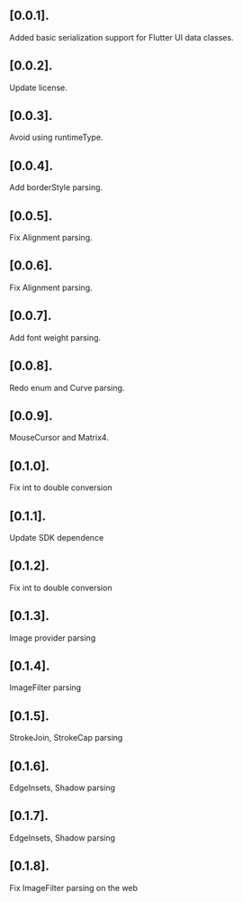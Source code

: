 ## [0.0.1].

Added basic serialization support for Flutter UI data classes.

## [0.0.2].

Update license.

## [0.0.3].

Avoid using runtimeType.

## [0.0.4].

Add borderStyle parsing.

## [0.0.5].

Fix Alignment parsing.

## [0.0.6].

Fix Alignment parsing.

## [0.0.7].

Add font weight parsing.

## [0.0.8].

Redo enum and Curve parsing.

## [0.0.9].

MouseCursor and Matrix4.

## [0.1.0].

Fix int to double conversion

## [0.1.1].

Update SDK dependence

## [0.1.2].

Fix int to double conversion

## [0.1.3].

Image provider parsing

## [0.1.4].

ImageFilter parsing

## [0.1.5].

StrokeJoin, StrokeCap parsing

## [0.1.6].

EdgeInsets, Shadow parsing

## [0.1.7].

EdgeInsets, Shadow parsing

## [0.1.8].

Fix ImageFilter parsing on the web
